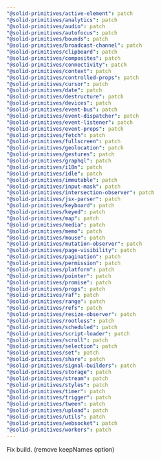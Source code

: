 ```yaml
---
"@solid-primitives/active-element": patch
"@solid-primitives/analytics": patch
"@solid-primitives/audio": patch
"@solid-primitives/autofocus": patch
"@solid-primitives/bounds": patch
"@solid-primitives/broadcast-channel": patch
"@solid-primitives/clipboard": patch
"@solid-primitives/composites": patch
"@solid-primitives/connectivity": patch
"@solid-primitives/context": patch
"@solid-primitives/controlled-props": patch
"@solid-primitives/cursor": patch
"@solid-primitives/date": patch
"@solid-primitives/destructure": patch
"@solid-primitives/devices": patch
"@solid-primitives/event-bus": patch
"@solid-primitives/event-dispatcher": patch
"@solid-primitives/event-listener": patch
"@solid-primitives/event-props": patch
"@solid-primitives/fetch": patch
"@solid-primitives/fullscreen": patch
"@solid-primitives/geolocation": patch
"@solid-primitives/gestures": patch
"@solid-primitives/graphql": patch
"@solid-primitives/i18n": patch
"@solid-primitives/idle": patch
"@solid-primitives/immutable": patch
"@solid-primitives/input-mask": patch
"@solid-primitives/intersection-observer": patch
"@solid-primitives/jsx-parser": patch
"@solid-primitives/keyboard": patch
"@solid-primitives/keyed": patch
"@solid-primitives/map": patch
"@solid-primitives/media": patch
"@solid-primitives/memo": patch
"@solid-primitives/mouse": patch
"@solid-primitives/mutation-observer": patch
"@solid-primitives/page-visibility": patch
"@solid-primitives/pagination": patch
"@solid-primitives/permission": patch
"@solid-primitives/platform": patch
"@solid-primitives/pointer": patch
"@solid-primitives/promise": patch
"@solid-primitives/props": patch
"@solid-primitives/raf": patch
"@solid-primitives/range": patch
"@solid-primitives/refs": patch
"@solid-primitives/resize-observer": patch
"@solid-primitives/rootless": patch
"@solid-primitives/scheduled": patch
"@solid-primitives/script-loader": patch
"@solid-primitives/scroll": patch
"@solid-primitives/selection": patch
"@solid-primitives/set": patch
"@solid-primitives/share": patch
"@solid-primitives/signal-builders": patch
"@solid-primitives/storage": patch
"@solid-primitives/stream": patch
"@solid-primitives/styles": patch
"@solid-primitives/timer": patch
"@solid-primitives/trigger": patch
"@solid-primitives/tween": patch
"@solid-primitives/upload": patch
"@solid-primitives/utils": patch
"@solid-primitives/websocket": patch
"@solid-primitives/workers": patch
---
```


Fix build. (remove keepNames option)
